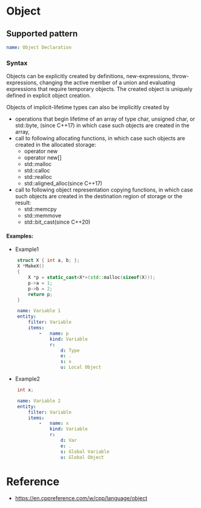 # Object

## Supported pattern
```yaml
name: Object Declaration
```
### Syntax
Objects can be explicitly created by definitions, new-expressions, throw-expressions, changing the active member of a union and evaluating expressions that require temporary objects. The created object is uniquely defined in explicit object creation.

Objects of implicit-lifetime types can also be implicitly created by

- operations that begin lifetime of an array of type char, unsigned char, or std::byte, (since C++17) in which case such objects are created in the array,
- call to following allocating functions, in which case such objects are created in the allocated storage:
  - operator new
  - operator new[]
  - std::malloc
  - std::calloc
  - std::realloc
  - std::aligned_alloc(since C++17)
- call to following object representation copying functions, in which case such objects are created in the destination region of storage or the result:
  - std::memcpy
  - std::memmove
  - std::bit_cast(since C++20)



#### Examples: 

- Example1
```cpp
    struct X { int a, b; };
    X *MakeX()
    {
        X *p = static_cast<X*>(std::malloc(sizeof(X)));
        p->a = 1;
        p->b = 2;
        return p;
    }
```

```yaml
    name: Variable 1
    entity:
        filter: Variable
        items:
            -   name: p
                kind: Variable
                r:
                    d: Type
                    e: .
                    s: x
                    u: Local Object
```

- Example2
```cpp
    int x;
```

```yaml
    name: Variable 2
    entity:
        filter: Variable
        items:
            -   name: x
                kind: Variable
                r:
                    d: Var
                    e: .
                    s: Global Variable
                    u: Global Object
```

# Reference
- https://en.cppreference.com/w/cpp/language/object

